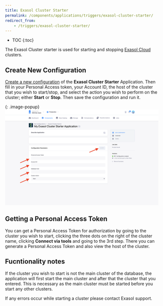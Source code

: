 ```yaml
---
title: Exasol Cluster Starter
permalink: /components/applications/triggers/exasol-cluster-starter/
redirect_from:
    - /triggers/exasol-cluster-starter/
---
```


* TOC
{:toc}
  
The Exasol Cluster starter is used for starting and stopping [Exasol Cloud](https://cloud.exasol.com) clusters.

## Create New Configuration
[Create a new configuration](/components/#creating-component-configuration) of the **Exasol Cluster Starter** Application.
Then fill in your Personal Access token, your Account ID, the host of the cluster that you wish to start/stop, and select the 
action you wish to perform on the cluster; either **Start** or **Stop**. Then save the configuration and run it.

{: .image-popup}
![Exasol CLuster Starter - Configuration](/components/applications/triggers/exasol-cluster-starter/exas_config.png)

## Getting a Personal Access Token

You can get a Personal Access Token for authorization by going to the cluster you wish to start, clicking the three dots
on the right of the cluster name, clicking **Connect via tools** and going to the 3rd step. 
There you can generate a Personal Access Token and also view the host of the cluster.

## Fucntionality notes

If the cluster you wish to start is not the main cluster of the database, the application will first start the main cluster and after 
that the cluster that you entered. This is necessary as the main cluster must be started before you start any other clusters.

If any errors occur while starting a cluster please contact Exasol support.